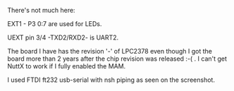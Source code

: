 There's not much here:

EXT1 - P3 0:7 are used for LEDs.

UEXT pin 3/4 -TXD2/RXD2- is UART2.

The board I have has the revision '-' of LPC2378 even though I got the
board more than 2 years after the chip revision was released :-( . I
can't get NuttX to work if I fully enabled the MAM.

I used FTDI ft232 usb-serial with nsh piping as seen on the screenshot.
